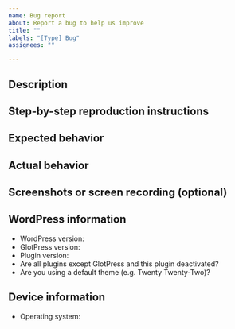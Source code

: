 ```yaml
---
name: Bug report
about: Report a bug to help us improve
title: ""
labels: "[Type] Bug"
assignees: ""

---
```


<!--
Please fill out ALL required sections. Bug reports with missing information will
be closed.

Before submitting a bug report:

- Check if the bug has already been fixed by updating WordPress, GlotPress and/or the plugin.
- Check if the bug is caused by a plugin by deactivating all plugins except GlotPress and this plugin.
- Check if the bug is caused by a theme by activating a default theme, e.g. Twenty Twenty Two.
- Check if the bug has already been reported by searching https://github.com/WordPress/gp-translation-helpers/issues.

If this is a security issue, please report it in HackerOne instead:
https://hackerone.com/wordpress
-->

## Description
<!-- Please write a brief description of the bug. -->

## Step-by-step reproduction instructions
<!--
Please list the steps needed to reproduce the bug. For example:
1. Go to '...'
2. Click on '...'
3. Scroll down to '...'
-->

## Expected behavior
<!-- Please describe what you expected to happen. -->

## Actual behavior
<!-- Please describe what actually happened. -->

## Screenshots or screen recording (optional)
<!--
If possible, please upload a screenshot or screen recording which demonstrates
the bug.
-->

## WordPress information
- WordPress version: <!-- e.g. "6.0.0". Find this in Tools → Site Health → Info → WordPress -->
- GlotPress version: <!-- e.g. "3.0.0" or "Not installed" -->
- Plugin version: <!-- e.g. "0.0.2" or "Not installed" -->
- Are all plugins except GlotPress and this plugin deactivated? <!-- "Yes" or "No" -->
- Are you using a default theme (e.g. Twenty Twenty-Two)? <!-- "Yes" or "No" -->

## Device information
- Operating system: <!-- e.g. "macOS 12.4", "Windows 11", "Android 11.0" or "iOS 14.0" -->
